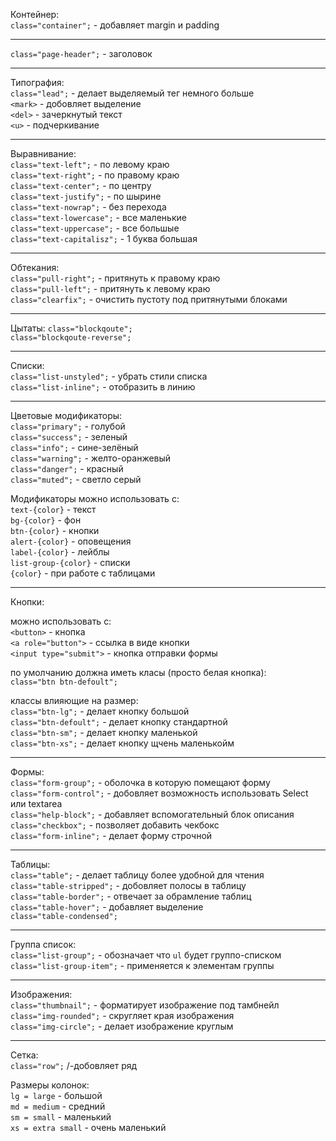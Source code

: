 Контейнер:   
`class="container";` - добавляет margin и padding    

---

`class="page-header";` - заголовок   

---

Типография:   
`class="lead";` - делает выделяемый тег немного больше   
`<mark>` - добовляет выделение    
`<del>` - зачеркнутый текст   
`<u>` - подчеркивание   

---

Выравнивание:   
`class="text-left";` - по левому краю   
`class="text-right";` - по правому краю   
`class="text-center";` - по центру   
`class="text-justify";` - по шырине   
`class="text-nowrap";`  - без перехода   
`class="text-lowercase";` - все маленькие   
`class="text-uppercase";` - все большые    
`class="text-capitalisz";` - 1 буква большая   

---

Обтекания:   
`class="pull-right";` - притянуть к правому краю   
`class="pull-left";` - притянуть к левому краю   
`class="clearfix";` - очистить пустоту под притянутыми блоками   

---

Цытаты:
`class="blockqoute";`    
`class="blockqoute-reverse";`    

---

Списки:   
`class="list-unstyled";` - убрать стили списка   
`class="list-inline";` - отобразить в линию   

---

Цветовые модификаторы:   
`class="primary";` - голубой   
`class="success";` - зеленый   
`class="info";` - сине-зелёный   
`class="warning";` - желто-оранжевый   
`class="danger";` - красный   
`class="muted";` - светло серый   

Модификаторы можно использовать с:   
`text-{color}` - текст   
`bg-{color}` - фон   
`btn-{color}` - кнопки   
`alert-{color}` - оповещения   
`label-{color}` - лейблы   
`list-group-{color}` - списки   
`{color}` - при работе с таблицами   

---

Кнопки:

можно использовать с:   
`<button>` - кнопка   
`<a role="button">` - ссылка в виде кнопки    
`<input type="submit">` - кнопка отправки формы   

по умолчанию должна иметь класы (просто белая кнопка):   
`class="btn btn-defoult";`   

классы влияющие на размер:   
`class="btn-lg";` - делает кнопку большой   
`class="btn-defoult";` - делает кнопку стандартной   
`class="btn-sm";` - делает кнопку маленькой   
`class="btn-xs";` - делает кнопку щчень маленькойм

---

Формы:   
`class="form-group";` - оболочка в которую помещают форму   
`class="form-control";` - добовляет возможность использовать Select или textarea   
`class="help-block";` - добавляет вспомогательный блок описания   
`class="checkbox";` - позволяет добавить чекбокс   
`class="form-inline";` - делает форму строчной   

---

Таблицы:   
`class="table";` - делает таблицу более удобной для чтения   
`class="table-stripped";` - добовляет полосы в таблицу   
`class="table-border";` - отвечает за обрамление таблиц   
`class="table-hover";` - добавляет выделение   
`class="table-condensed";`

---

Группа список:   
`class="list-group";` - обозначает что `ul` будет группо-списком   
`class="list-group-item";` - применяется к элементам группы   

---

Изображения:   
`class="thumbnail";` - форматирует изображение под тамбнейл   
`class="img-rounded";` - скругляет края изображения   
`class="img-circle";` - делает изображение круглым   

---

Сетка:   
`class="row";` /-добовляет ряд      

Размеры колонок:  
`lg = large` - большой     
`md = medium` - средний   
`sm = small` - маленький   
`xs = extra small` - очень маленький   